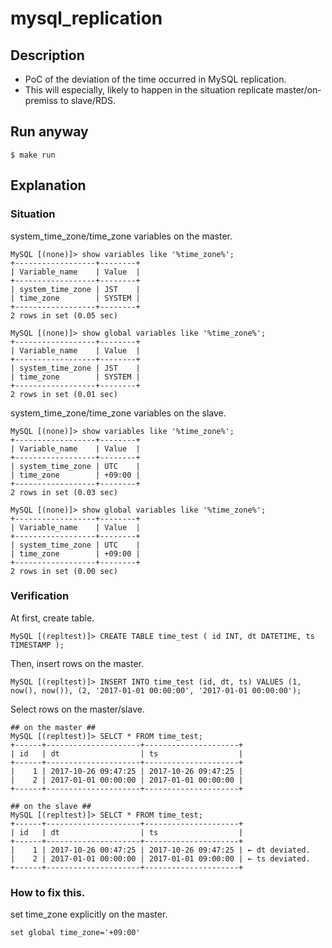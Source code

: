 # mysql_replication

## Description

* PoC of the deviation of the time occurred in MySQL replication.
* This will especially, likely to happen in the situation replicate master/on-premiss to slave/RDS.

## Run anyway

```
$ make run
```

## Explanation

### Situation

system_time_zone/time_zone variables on the master.

```
MySQL [(none)]> show variables like '%time_zone%';
+------------------+--------+
| Variable_name    | Value  |
+------------------+--------+
| system_time_zone | JST    |
| time_zone        | SYSTEM |
+------------------+--------+
2 rows in set (0.05 sec)

MySQL [(none)]> show global variables like '%time_zone%';
+------------------+--------+
| Variable_name    | Value  |
+------------------+--------+
| system_time_zone | JST    |
| time_zone        | SYSTEM |
+------------------+--------+
2 rows in set (0.01 sec)
```

system_time_zone/time_zone variables on the slave.

```
MySQL [(none)]> show variables like '%time_zone%';
+------------------+--------+
| Variable_name    | Value  |
+------------------+--------+
| system_time_zone | UTC    |
| time_zone        | +09:00 |
+------------------+--------+
2 rows in set (0.03 sec)

MySQL [(none)]> show global variables like '%time_zone%';
+------------------+--------+
| Variable_name    | Value  |
+------------------+--------+
| system_time_zone | UTC    |
| time_zone        | +09:00 |
+------------------+--------+
2 rows in set (0.00 sec)
```

### Verification

At first, create table.

```
MySQL [(repltest)]> CREATE TABLE time_test ( id INT, dt DATETIME, ts TIMESTAMP );
```

Then, insert rows on the master.

```
MySQL [(repltest)]> INSERT INTO time_test (id, dt, ts) VALUES (1, now(), now()), (2, '2017-01-01 00:00:00', '2017-01-01 00:00:00');
```

Select rows on the master/slave.

```
## on the master ##
MySQL [(repltest)]> SELCT * FROM time_test;
+------+---------------------+---------------------+
| id   | dt                  | ts                  |
+------+---------------------+---------------------+
|    1 | 2017-10-26 09:47:25 | 2017-10-26 09:47:25 |
|    2 | 2017-01-01 00:00:00 | 2017-01-01 00:00:00 |
+------+---------------------+---------------------+

## on the slave ##
MySQL [(repltest)]> SELCT * FROM time_test;
+------+---------------------+---------------------+
| id   | dt                  | ts                  |
+------+---------------------+---------------------+
|    1 | 2017-10-26 00:47:25 | 2017-10-26 09:47:25 | ← dt deviated.
|    2 | 2017-01-01 00:00:00 | 2017-01-01 09:00:00 | ← ts deviated.
+------+---------------------+---------------------+
```

### How to fix this.

set time_zone explicitly on the master.

```
set global time_zone='+09:00'
```
